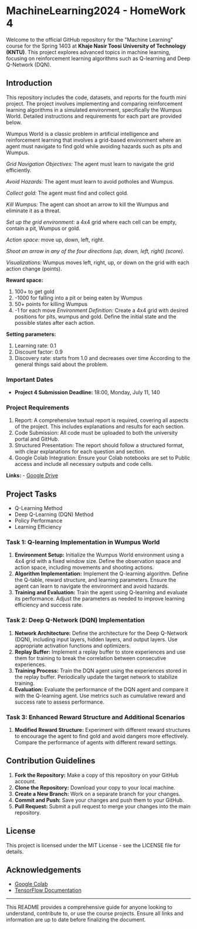 # MachineLearning2024 - HomeWork 4
Welcome to the official GitHub repository for the "Machine Learning" course for the Spring 1403 at **Khaje Nasir Toosi University of Technology (KNTU)**. This project explores advanced topics in machine learning, focusing on reinforcement learning algorithms such as Q-learning and Deep Q-Network (DQN).
## Introduction
This repository includes the code, datasets, and reports for the fourth mini project. The project involves implementing and comparing reinforcement learning algorithms in a simulated environment, specifically the Wumpus World. Detailed instructions and requirements for each part are provided below.

Wumpus World is a classic problem in artificial intelligence and reinforcement learning that involves a grid-based environment where an agent must navigate to find gold while avoiding hazards such as pits and Wumpus.

*Grid Navigation Objectives:* The agent must learn to navigate the grid efficiently.

*Avoid Hazards:* The agent must learn to avoid potholes and Wumpus.

*Collect gold:* The agent must find and collect gold.

*Kill Wumpus:* The agent can shoot an arrow to kill the Wumpus and eliminate it as a threat.

*Set up the grid environment:* a 4x4 grid where each cell can be empty, contain a pit, Wumpus or gold.

*Action space:* move up, down, left, right.

*Shoot an arrow in any of the four directions (up, down, left, right) (score).*

*Visualizations:* Wumpus moves left, right, up, or down on the grid with each action change (points).

**Reward space:**

1. 100+ to get gold
2. -1000 for falling into a pit or being eaten by Wumpus
3. 50+ points for killing Wumpus
4. -1 for each move
*Environment Definition:* Create a 4x4 grid with desired positions for pits, wumpus and gold. Define the initial state and the possible states after each action.

**Setting parameters:**

1. Learning rate: 0.1
2. Discount factor: 0.9
3. Discovery rate: starts from 1.0 and decreases over time According to the general things said about the problem.

### Important Dates
- **Project 4 Submission Deadline:** 18:00, Monday, July 11, 140

### Project Requirements
1. Report: A comprehensive textual report is required, covering all aspects of the project. This includes explanations and results for each section.
2. Code Submission: All code must be uploaded to both the university portal and GitHub.
3. Structured Presentation: The report should follow a structured format, with clear explanations for each question and section.
4. Google Colab Integration: Ensure your Colab notebooks are set to Public access and include all necessary outputs and code cells.

**Links:**
      - [Google Drive](https://drive.google.com/drive/folders/147v_LVsJreU_Pg6KVc4gar_UjFSXKEP7)

## Project Tasks
- Q-Learning Method
- Deep Q-Learning (DQN) Method
- Policy Performance
- Learning Efficiency
### Task 1: Q-learning Implementation in Wumpus World
1. **Environment Setup:** Initialize the Wumpus World environment using a 4x4 grid with a fixed window size. Define the observation space and action space, including movements and shooting actions.
2. **Algorithm Implementation:** Implement the Q-learning algorithm. Define the Q-table, reward structure, and learning parameters. Ensure the agent can learn to navigate the environment and avoid hazards.
3. **Training and Evaluation:** Train the agent using Q-learning and evaluate its performance. Adjust the parameters as needed to improve learning efficiency and success rate.
### Task 2: Deep Q-Network (DQN) Implementation
1. **Network Architecture:** Define the architecture for the Deep Q-Network (DQN), including input layers, hidden layers, and output layers. Use appropriate activation functions and optimizers.
2. **Replay Buffer:** Implement a replay buffer to store experiences and use them for training to break the correlation between consecutive experiences.
3. **Training Process:** Train the DQN agent using the experiences stored in the replay buffer. Periodically update the target network to stabilize training.
4. **Evaluation:** Evaluate the performance of the DQN agent and compare it with the Q-learning agent. Use metrics such as cumulative reward and success rate to assess performance.
### Task 3: Enhanced Reward Structure and Additional Scenarios
1. **Modified Reward Structure:** Experiment with different reward structures to encourage the agent to find gold and avoid dangers more effectively. Compare the performance of agents with different reward settings.

## Contribution Guidelines
1. **Fork the Repository:** Make a copy of this repository on your GitHub account.
2. **Clone the Repository:** Download your copy to your local machine.
3. **Create a New Branch:** Work on a separate branch for your changes.
4. **Commit and Push:** Save your changes and push them to your GitHub.
5. **Pull Request:** Submit a pull request to merge your changes into the main repository.

## License
This project is licensed under the MIT License - see the LICENSE file for details.

## Acknowledgements
- [Google Colab](https://colab.research.google.com/)
- [TensorFlow Documentation](https://www.tensorflow.org/)

***
This README provides a comprehensive guide for anyone looking to understand, contribute to, or use the course projects. Ensure all links and information are up to date before finalizing the document.
